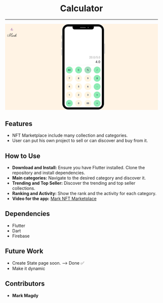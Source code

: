 <h1 align="center">Calculator</h1>

--------------------------------------------------------------------------------
![NFT App](./assets/images/Calculator-app.png)

## Features
- NFT Marketplace include many collection and categories. 
- User can put his own project to sell or can discover and buy from it.

## How to Use
- **Download and Install:** Ensure you have Flutter installed. Clone the repository and install dependencies.
- **Main categories:** Navigate to the desired category and discover it.
- **Trending and Top Seller:** Discover the trending and top seller collections.
- **Ranking and Activity:** Show the rank and the activity for each category.
- **Video for the app:** [Mark NFT Marketplace]([https://drive.google.com/file/d/1D1-ZLChpZIc-X_7bDmG1qWeVVRNw28eN/view?usp=drivesdk](https://drive.google.com/file/d/1DCNLWeLYjlVBcbyDesDEuuTWQkmfva8D/view?usp=drivesdk))

## Dependencies
- Flutter
- Dart
- Firebase
 

## Future Work
- Create State page soon. --> Done ✅
- Make it dynamic
  
## Contributors
- __Mark Magdy__
   
